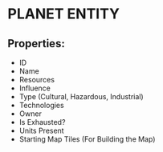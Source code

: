 # PLANET ENTITY

## Properties:

- ID
- Name
- Resources
- Influence
- Type (Cultural, Hazardous, Industrial)
- Technologies
- Owner
- Is Exhausted?
- Units Present
- Starting Map Tiles (For Building the Map)
